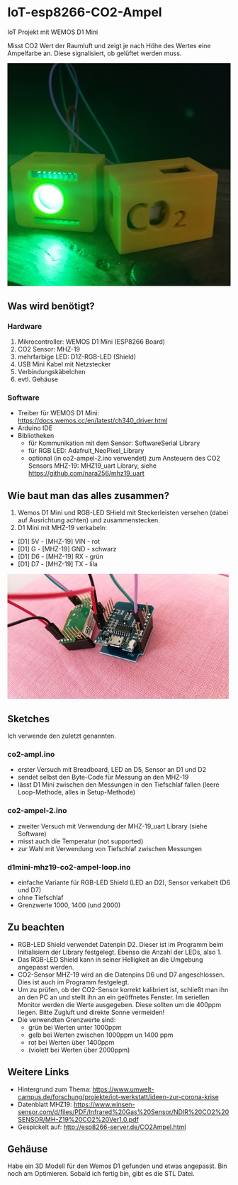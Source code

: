 # IoT-esp8266-CO2-Ampel
IoT Projekt mit WEMOS D1 Mini

Misst CO2 Wert der Raumluft und zeigt je nach Höhe des Wertes eine Ampelfarbe an. Diese signalisiert, ob gelüftet werden muss.

![Ampel in §d-gedruckten Gehäuse](co2ampel-3.jpg?raw=true)

## Was wird benötigt?
### Hardware
1. Mikrocontroller: WEMOS D1 Mini (ESP8266 Board)
2. CO2 Sensor: MHZ-19
3. mehrfarbige LED: D1Z-RGB-LED (Shield)
4. USB Mini Kabel mit Netzstecker
5. Verbindungskäbelchen
6. evtl. Gehäuse

### Software
* Treiber für WEMOS D1 Mini: https://docs.wemos.cc/en/latest/ch340_driver.html
* Arduino IDE
* Bibliotheken
  * für Kommunikation mit dem Sensor: SoftwareSerial Library
  * für RGB LED: Adafruit_NeoPixel_Library
  * optional (in co2-ampel-2.ino verwendet) zum Ansteuern des CO2 Sensors MHZ-19: MHZ19_uart Library, siehe https://github.com/nara256/mhz19_uart

## Wie baut man das alles zusammen?
1. Wemos D1 Mini und RGB-LED SHield mit Steckerleisten versehen (dabei auf Ausrichtung achten) und zusammenstecken.
2. D1 Mini mit MHZ-19 verkabeln:
  * [D1] 5V - [MHZ-19] VIN - rot
  * [D1] G  - [MHZ-19] GND - schwarz
  * [D1] D6 - [MHZ-19] RX  - grün
  * [D1] D7 - [MHZ-19] TX  - lila
  
![Verkabelung](Verkabelung.jpg?raw=true)

## Sketches
Ich verwende den zuletzt genannten.

### co2-ampl.ino
* erster Versuch mit Breadboard, LED an D5, Sensor an D1 und D2
* sendet selbst den Byte-Code für Messung an den MHZ-19
* lässt D1 Mini zwischen den Messungen in den Tiefschlaf fallen (leere Loop-Methode, alles in Setup-Methode)
### co2-ampel-2.ino
* zweiter Versuch mit Verwendung der MHZ-19_uart Library (siehe Software)
* misst auch die Temperatur (not supported)
* zur Wahl mit Verwendung von Tiefschlaf zwischen Messungen
### d1mini-mhz19-co2-ampel-loop.ino
* einfache Variante für RGB-LED Shield (LED an D2), Sensor verkabelt (D6 und D7)
* ohne Tiefschlaf
* Grenzwerte 1000, 1400 (und 2000)

## Zu beachten
* RGB-LED Shield verwendet Datenpin D2. Dieser ist im Programm beim Initialisiern der Library festgelegt. Ebenso die Anzahl der LEDs, also 1.
* Das RGB-LED Shield kann in seiner Helligkeit an die Umgebung angepasst werden.
* CO2-Sensor MHZ-19 wird an die Datenpins D6 und D7 angeschlossen. Dies ist auch im Programm festgelegt.
* Um zu prüfen, ob der CO2-Sensor korrekt kalibriert ist, schließt man ihn an den PC an und stellt ihn an ein geöffnetes Fenster. Im seriellen Monitor werden die Werte ausgegeben. Diese sollten um die 400ppm liegen. Bitte Zugluft und direkte Sonne vermeiden! 
* Die verwendten Grenzwerte sind: 
  * grün bei Werten unter 1000ppm
  * gelb bei Werten zwischen 1000ppm un 1400 ppm
  * rot bei Werten über 1400ppm
  * (violett bei Werten über 2000ppm)

## Weitere Links
* Hintergrund zum Thema: https://www.umwelt-campus.de/forschung/projekte/iot-werkstatt/ideen-zur-corona-krise
* Datenblatt MHZ19: https://www.winsen-sensor.com/d/files/PDF/Infrared%20Gas%20Sensor/NDIR%20CO2%20SENSOR/MH-Z19%20CO2%20Ver1.0.pdf
* Gespickelt auf: http://esp8266-server.de/CO2Ampel.html

## Gehäuse
Habe ein 3D Modell für den Wemos D1 gefunden und etwas angepasst. Bin noch am Optimieren. Sobald ich fertig bin, gibt es die STL Datei.